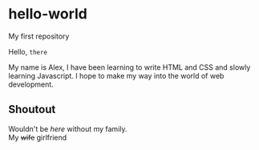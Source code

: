 # hello-world 
My first repository

Hello, `there`

My name is Alex, I have been learning to write HTML and CSS and slowly learning Javascript. I hope to make my way into the world of web development.

## Shoutout
Wouldn't be _here_ without my family. <br>
My ~~wife~~ girlfriend
